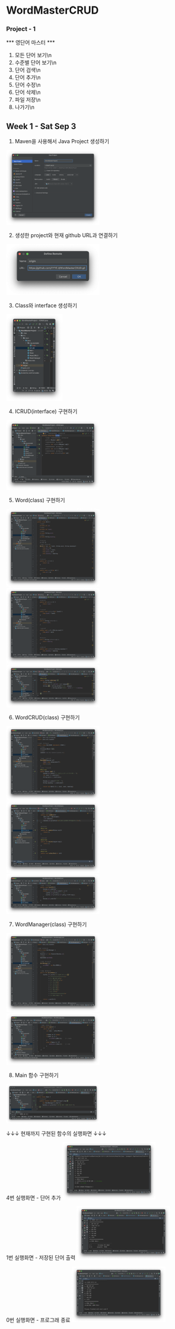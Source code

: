 # WordMasterCRUD
### Project - 1

*** 영단어 마스터 ***
1. 모든 단어 보기\n
2. 수준별 단어 보기\n
3. 단어 검색\n
4. 단어 추가\n
5. 단어 수정\n
6. 단어 삭제\n
7. 파일 저장\n
0. 나가기\n   





## Week 1 - Sat Sep 3
1. Maven을 사용해서 Java Project 생성하기
<img src = "https://raw.githubusercontent.com/YYYEJI/WordMasterCRUD/209ca40c080e6f032df72061bf3e1b65924282a3/Screenshots/1-1.png" width="50%" height="50%">

2. 생성한 project와 현재 github URL과 연결하기
<img src = "https://raw.githubusercontent.com/YYYEJI/WordMasterCRUD/209ca40c080e6f032df72061bf3e1b65924282a3/Screenshots/1-2.png" width="50%" height="50%">

3. Class와 interface 생성하기
<img src = "https://raw.githubusercontent.com/YYYEJI/WordMasterCRUD/209ca40c080e6f032df72061bf3e1b65924282a3/Screenshots/1-3.png" width="30%" height="30%">


4. ICRUD(interface) 구현하기
<img src = "https://raw.githubusercontent.com/YYYEJI/WordMasterCRUD/209ca40c080e6f032df72061bf3e1b65924282a3/Screenshots/1-4.png" width="50%" height="50%">

5. Word(class) 구현하기
<img src = "https://raw.githubusercontent.com/YYYEJI/WordMasterCRUD/209ca40c080e6f032df72061bf3e1b65924282a3/Screenshots/1-5(1).png" width="50%" height="50%">
<img src = "https://raw.githubusercontent.com/YYYEJI/WordMasterCRUD/209ca40c080e6f032df72061bf3e1b65924282a3/Screenshots/1-5(2).png" width="50%" height="50%">
<img src = "https://raw.githubusercontent.com/YYYEJI/WordMasterCRUD/209ca40c080e6f032df72061bf3e1b65924282a3/Screenshots/1-5(3).png" width="50%" height="50%">



6. WordCRUD(class) 구현하기
<img src = "https://raw.githubusercontent.com/YYYEJI/WordMasterCRUD/209ca40c080e6f032df72061bf3e1b65924282a3/Screenshots/1-6(1).png" width="50%" height="50%">
<img src = "https://raw.githubusercontent.com/YYYEJI/WordMasterCRUD/209ca40c080e6f032df72061bf3e1b65924282a3/Screenshots/1-6(2).png" width="50%" height="50%">
<img src = "https://raw.githubusercontent.com/YYYEJI/WordMasterCRUD/209ca40c080e6f032df72061bf3e1b65924282a3/Screenshots/1-6(3).png" width="50%" height="50%">


7. WordManager(class) 구현하기
<img src = "https://raw.githubusercontent.com/YYYEJI/WordMasterCRUD/209ca40c080e6f032df72061bf3e1b65924282a3/Screenshots/1-7(1).png" width="50%" height="50%">
<img src = "https://raw.githubusercontent.com/YYYEJI/WordMasterCRUD/209ca40c080e6f032df72061bf3e1b65924282a3/Screenshots/1-7(2).png" width="50%" height="50%">


8. Main 함수 구현하기 
<img src = "https://raw.githubusercontent.com/YYYEJI/WordMasterCRUD/209ca40c080e6f032df72061bf3e1b65924282a3/Screenshots/1-8.png" width="50%" height="50%">



↓↓↓ 현재까지 구현된 함수의 실행화면 ↓↓↓

4번 실행화면 - 단어 추가
<img src = "https://raw.githubusercontent.com/YYYEJI/WordMasterCRUD/209ca40c080e6f032df72061bf3e1b65924282a3/Screenshots/1-9(1).png" width="50%" height="50%">

1번 실행화면 - 저장된 단어 출력
<img src = "https://raw.githubusercontent.com/YYYEJI/WordMasterCRUD/209ca40c080e6f032df72061bf3e1b65924282a3/Screenshots/1-9(2).png" width="50%" height="50%">

0번 실행화면 - 프로그래 종료
<img src = "https://raw.githubusercontent.com/YYYEJI/WordMasterCRUD/209ca40c080e6f032df72061bf3e1b65924282a3/Screenshots/1-9(3).png" width="50%" height="50%">
